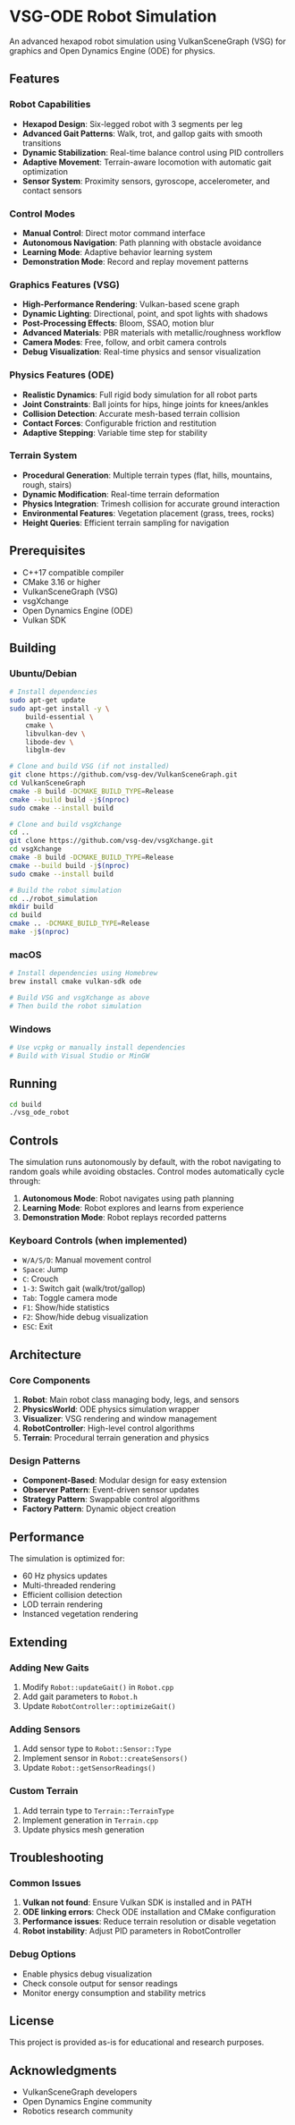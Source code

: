 # VSG-ODE Robot Simulation

An advanced hexapod robot simulation using VulkanSceneGraph (VSG) for graphics and Open Dynamics Engine (ODE) for physics.

## Features

### Robot Capabilities
- **Hexapod Design**: Six-legged robot with 3 segments per leg
- **Advanced Gait Patterns**: Walk, trot, and gallop gaits with smooth transitions
- **Dynamic Stabilization**: Real-time balance control using PID controllers
- **Adaptive Movement**: Terrain-aware locomotion with automatic gait optimization
- **Sensor System**: Proximity sensors, gyroscope, accelerometer, and contact sensors

### Control Modes
- **Manual Control**: Direct motor command interface
- **Autonomous Navigation**: Path planning with obstacle avoidance
- **Learning Mode**: Adaptive behavior learning system
- **Demonstration Mode**: Record and replay movement patterns

### Graphics Features (VSG)
- **High-Performance Rendering**: Vulkan-based scene graph
- **Dynamic Lighting**: Directional, point, and spot lights with shadows
- **Post-Processing Effects**: Bloom, SSAO, motion blur
- **Advanced Materials**: PBR materials with metallic/roughness workflow
- **Camera Modes**: Free, follow, and orbit camera controls
- **Debug Visualization**: Real-time physics and sensor visualization

### Physics Features (ODE)
- **Realistic Dynamics**: Full rigid body simulation for all robot parts
- **Joint Constraints**: Ball joints for hips, hinge joints for knees/ankles
- **Collision Detection**: Accurate mesh-based terrain collision
- **Contact Forces**: Configurable friction and restitution
- **Adaptive Stepping**: Variable time step for stability

### Terrain System
- **Procedural Generation**: Multiple terrain types (flat, hills, mountains, rough, stairs)
- **Dynamic Modification**: Real-time terrain deformation
- **Physics Integration**: Trimesh collision for accurate ground interaction
- **Environmental Features**: Vegetation placement (grass, trees, rocks)
- **Height Queries**: Efficient terrain sampling for navigation

## Prerequisites

- C++17 compatible compiler
- CMake 3.16 or higher
- VulkanSceneGraph (VSG)
- vsgXchange
- Open Dynamics Engine (ODE)
- Vulkan SDK

## Building

### Ubuntu/Debian

```bash
# Install dependencies
sudo apt-get update
sudo apt-get install -y \
    build-essential \
    cmake \
    libvulkan-dev \
    libode-dev \
    libglm-dev

# Clone and build VSG (if not installed)
git clone https://github.com/vsg-dev/VulkanSceneGraph.git
cd VulkanSceneGraph
cmake -B build -DCMAKE_BUILD_TYPE=Release
cmake --build build -j$(nproc)
sudo cmake --install build

# Clone and build vsgXchange
cd ..
git clone https://github.com/vsg-dev/vsgXchange.git
cd vsgXchange
cmake -B build -DCMAKE_BUILD_TYPE=Release
cmake --build build -j$(nproc)
sudo cmake --install build

# Build the robot simulation
cd ../robot_simulation
mkdir build
cd build
cmake .. -DCMAKE_BUILD_TYPE=Release
make -j$(nproc)
```

### macOS

```bash
# Install dependencies using Homebrew
brew install cmake vulkan-sdk ode

# Build VSG and vsgXchange as above
# Then build the robot simulation
```

### Windows

```powershell
# Use vcpkg or manually install dependencies
# Build with Visual Studio or MinGW
```

## Running

```bash
cd build
./vsg_ode_robot
```

## Controls

The simulation runs autonomously by default, with the robot navigating to random goals while avoiding obstacles. Control modes automatically cycle through:

1. **Autonomous Mode**: Robot navigates using path planning
2. **Learning Mode**: Robot explores and learns from experience
3. **Demonstration Mode**: Robot replays recorded patterns

### Keyboard Controls (when implemented)
- `W/A/S/D`: Manual movement control
- `Space`: Jump
- `C`: Crouch
- `1-3`: Switch gait (walk/trot/gallop)
- `Tab`: Toggle camera mode
- `F1`: Show/hide statistics
- `F2`: Show/hide debug visualization
- `ESC`: Exit

## Architecture

### Core Components

1. **Robot**: Main robot class managing body, legs, and sensors
2. **PhysicsWorld**: ODE physics simulation wrapper
3. **Visualizer**: VSG rendering and window management
4. **RobotController**: High-level control algorithms
5. **Terrain**: Procedural terrain generation and physics

### Design Patterns

- **Component-Based**: Modular design for easy extension
- **Observer Pattern**: Event-driven sensor updates
- **Strategy Pattern**: Swappable control algorithms
- **Factory Pattern**: Dynamic object creation

## Performance

The simulation is optimized for:
- 60 Hz physics updates
- Multi-threaded rendering
- Efficient collision detection
- LOD terrain rendering
- Instanced vegetation rendering

## Extending

### Adding New Gaits
1. Modify `Robot::updateGait()` in `Robot.cpp`
2. Add gait parameters to `Robot.h`
3. Update `RobotController::optimizeGait()`

### Adding Sensors
1. Add sensor type to `Robot::Sensor::Type`
2. Implement sensor in `Robot::createSensors()`
3. Update `Robot::getSensorReadings()`

### Custom Terrain
1. Add terrain type to `Terrain::TerrainType`
2. Implement generation in `Terrain.cpp`
3. Update physics mesh generation

## Troubleshooting

### Common Issues

1. **Vulkan not found**: Ensure Vulkan SDK is installed and in PATH
2. **ODE linking errors**: Check ODE installation and CMake configuration
3. **Performance issues**: Reduce terrain resolution or disable vegetation
4. **Robot instability**: Adjust PID parameters in RobotController

### Debug Options

- Enable physics debug visualization
- Check console output for sensor readings
- Monitor energy consumption and stability metrics

## License

This project is provided as-is for educational and research purposes.

## Acknowledgments

- VulkanSceneGraph developers
- Open Dynamics Engine community
- Robotics research community